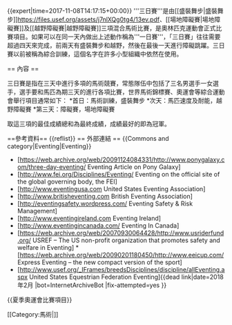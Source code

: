 {{expert|time=2017-11-08T14:17:15+00:00}}
'''三日賽'''是由[[盛裝舞步|盛裝舞步]]<ref>https://files.usef.org/assets/j7nlXQg0tg4/13ev.pdf</ref>、[[場地障礙賽|場地障礙賽]]及[[越野障礙賽|越野障礙賽]]三項混合馬術比賽，是奧林匹克運動會正式比賽項目。如果可以在同一天內做出上述動作稱為'''一日賽'''，「三日賽」往往需要超過四天來完成，前兩天有盛裝舞步和越野，然後在最後一天進行障礙跳躍。三日賽以前被稱為綜合訓練，這個名字在許多小型組織中依然在使用。

== 內容 ==

三日賽是指在三天中進行多項的馬術競賽，常態隊伍中包括了三名男選手一女選手，選手要和馬匹為期三天的進行各項比賽，世界馬術錦標賽、奧運會等綜合運動會舉行項目通常如下：
*首日：馬術訓練，盛裝舞步
*次天：馬匹速度及耐能，越野障礙賽
*第三天：障礙賽，場地障礙賽

取這三項的最佳成績總和為最終成績，成績最好的即為冠軍。

==參考資料==
{{reflist}}
== 外部連結 ==
{{Commons and category|Eventing|Eventing}}
* [https://web.archive.org/web/20091124084331/http://www.ponygalaxy.com/three-day-eventing/ Eventing Article on Pony Galaxy]
* [http://www.fei.org/Disciplines/Eventing/ Eventing on the official site of the global governing body, the FEI]
* [http://www.eventingusa.com United States Eventing Association]
* [http://www.britisheventing.com British Eventing Association]
* [http://eventingsafety.wordpress.com/ Eventing Safety & Risk Management]
* [http://www.eventingireland.com Eventing Ireland]
* [http://www.eventingincanada.com/ Eventing In Canada]
* [https://web.archive.org/web/20070930064428/http://www.usriderfund.org/ USREF – The US non-profit organization that promotes safety and welfare in Eventing]
*[https://web.archive.org/web/20090201180450/http://www.eeicup.com/ Express Eventing – the new compact version of the sport]
* [http://www.usef.org/_IFrames/breedsDisciplines/discipline/allEventing.aspx United States Equestrian Federation Eventing]{{dead link|date=2018年2月 |bot=InternetArchiveBot |fix-attempted=yes }}

{{夏季奧運會比賽項目}}


[[Category:馬術|]]